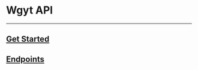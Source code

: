 # Wgyt API
_________________
## [Get Started](/apiwgyttk/start)
## [Endpoints](/apiwgyttk/endpoints)

